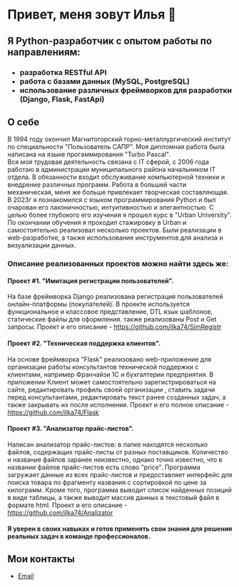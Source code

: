 # Привет, меня зовут Илья 👋

<!--
**ilka74/ilka74** is a ✨ _special_ ✨ repository because its `README.md` (this file) appears on your GitHub profile.

Here are some ideas to get you started:

- 🔭 I’m currently working on ...
- 🌱 I’m currently learning ...
- 👯 I’m looking to collaborate on ...
- 🤔 I’m looking for help with ...
- 💬 Ask me about ...
- 📫 How to reach me: ...
- 😄 Pronouns: ...
- ⚡ Fun fact: ...
-->



<h2>Я Python-разработчик с опытом работы по направлениям:</h2>
<h3><ul>
    <li>разработка RESTful API</li>
    <li>работа с базами данных (MySQL, PostgreSQL)</li>
    <li>использование различных фреймворков для разработки (Django, Flask, FastApi)</li>
</ul>
</h3>

## О себе
В 1994 году окончил Магнитогорский горно-металлургический институт по специальности "Пользователь САПР". Моя дипломная работа была написана на языке прогаммирования "Turbo Pascal". <br> 
Вся моя трудовая деятельность связана с IT сферой, с 2006 года работаю в администрации муниципального района начальником IT отдела. В обязанности входит обслуживание компьютерной техники и внедрение различных программ. Работа в большей части механическая, меня же больше привлекает творческая составляющая.<br>
В 2023г я познакомился с языком программирования Python и был очарован его лаконичностью, интуитивностью и элегантностью. С целью более глубокого его изучения я прошел курс в "Urban University".<br>
По окончании обучения я проходил стажировку в Urban и самостоятельно реализовал несколько проектов. Были реализации в web-разработке, а также использование инструментов для анализа и визуализации данных.

###  Описание реализованных проектов можно найти здесь же:
#### Проект #1. "Имитация регистрации пользователей".
На базе фреймворка Django реализована регистрация пользователей онлайн-платформы (покупателей). В проекте используется функциональное и классовое представление, DTL язык шаблонов, статические файлы для оформления. также реализованы Post и Get запросы.
Проект и его описание - https://github.com/ilka74/SimRegistr

#### Проект #2. "Техническая поддержка клиентов".
На основе фреймворка "Flask" реализовано web-приложение для организации работы консультантов технической поддержки с клиентами, например Франчайзи 1С и бухгалтерии предприятия. В приложении Клиент может самостоятельно зарегистрироваться на сайте, редактировать профиль своей организации , ставить задачи перед консультантами, редактировать текст ранее созданных задач, а также закрывать их после исполнения.
Проект и его полное описание - https://github.com/ilka74/Flask

#### Проект #3. "Анализатор прайс-листов".
Написан анализатор прайс-листов: в папке находятся несколько файлов, содержащих прайс-листы от разных поставщиков. Количество и название файлов заранее неизвестно, однако точно известно, что в названии файлов прайс-листов есть слово "price". Программа загружает данные из всех прайс-листов и предоставляет интерфейс для поиска товара по фрагменту названия с сортировкой по цене за килограмм. Кроме того, программа выводит список найденных позиций в виде таблицы, а также выводит массив данных в текстовый файл в формате html.
Проект и его описание - https://github.com/ilka74/Analizator

#### Я уверен в своих навыках и готов применять свои знания для решения реальных задач в команде профессионалов.
## Мои контакты
- [Email](mailto:ilialuchko@gmail.com)
